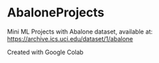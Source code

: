 # AbaloneProjects
 Mini ML Projects with Abalone dataset, available at:
 https://archive.ics.uci.edu/dataset/1/abalone

 Created with Google Colab
